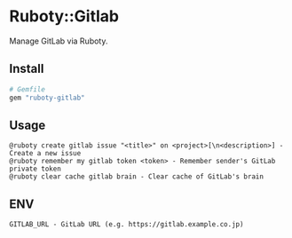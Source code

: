 # Ruboty::Gitlab

Manage GitLab via Ruboty.

## Install

```ruby
# Gemfile
gem "ruboty-gitlab"
```

## Usage

```
@ruboty create gitlab issue "<title>" on <project>[\n<description>] - Create a new issue
@ruboty remember my gitlab token <token> - Remember sender's GitLab private token
@ruboty clear cache gitlab brain - Clear cache of GitLab's brain
```

## ENV

```
GITLAB_URL - GitLab URL (e.g. https://gitlab.example.co.jp)
```
